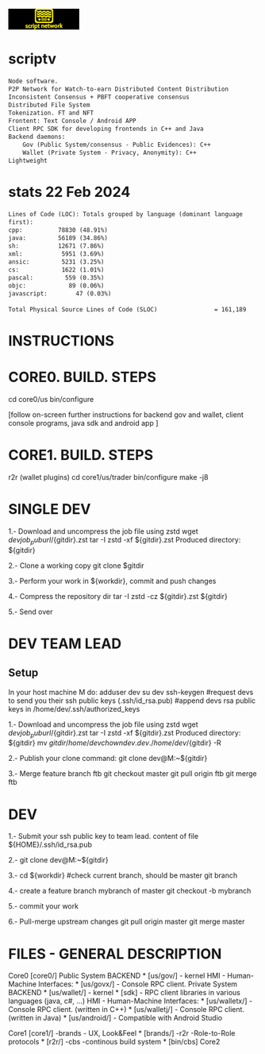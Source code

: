 ![Script Network Logo](core1/brands/scriptv/brand.png)

# scriptv 
    Node software.
    P2P Network for Watch-to-earn Distributed Content Distribution
    Inconsistent Consensus + PBFT cooperative consensus
    Distributed File System
    Tokenization. FT and NFT
    Frontent: Text Console / Android APP 
    Client RPC SDK for developing frontends in C++ and Java
    Backend daemons:
        Gov (Public System/consensus - Public Evidences): C++
        Wallet (Private System - Privacy, Anonymity): C++
    Lightweight

# stats 22 Feb 2024
    Lines of Code (LOC): Totals grouped by language (dominant language first):
    cpp:          78830 (48.91%)
    java:         56189 (34.86%)
    sh:           12671 (7.86%)
    xml:           5951 (3.69%)
    ansic:         5231 (3.25%)
    cs:            1622 (1.01%)
    pascal:         559 (0.35%)
    objc:            89 (0.06%)
    javascript:        47 (0.03%)
    
    Total Physical Source Lines of Code (SLOC)                = 161,189
    
# INSTRUCTIONS

CORE0. BUILD. STEPS
===================

cd core0/us
bin/configure

[follow on-screen further instructions for backend gov and wallet, client console programs, java sdk and android app ]


CORE1. BUILD. STEPS
===================
r2r (wallet plugins)
cd core1/us/trader
bin/configure
make -j8


SINGLE DEV
==========
1.- Download and uncompress the job file using zstd
    wget ${devjob_puburl}/${gitdir}.zst
    tar -I zstd -xf ${gitdir}.zst
    Produced directory: ${gitdir}

2.- Clone a working copy
    git clone $gitdir

3.- Perform your work in ${workdir}, commit and push changes

4.- Compress the repository dir
    tar -I zstd -cz ${gitdir}.zst ${gitdir}

5.- Send over

DEV TEAM LEAD
=============
Setup
-----
In your host machine M do:
 adduser dev
 su dev
 ssh-keygen
 #request devs to send you their ssh public keys (.ssh/id_rsa.pub)
 #append devs rsa public keys in /home/dev/.ssh/authorized_keys

 1.- Download and uncompress the job file using zstd
    wget ${devjob_puburl}/${gitdir}.zst
    tar -I zstd -xf ${gitdir}.zst
    Produced directory: ${gitdir}
    mv ${gitdir} /home/dev
    chown dev.dev. /home/dev/${gitdir} -R

 2.- Publish your clone command:
     git clone dev@M:~${gitdir}


 3.- Merge feature branch ftb
     git checkout master
     git pull origin ftb
     git merge ftb

DEV
===

 1.- Submit your ssh public key to team lead.
     content of file ${HOME}/.ssh/id_rsa.pub

 2.- git clone dev@M:~${gitdir}

 3.- cd ${workdir}
     #check current branch, should be master
     git branch

 4.- create a feature branch mybranch of master
     git checkout -b mybranch

 5.- commit your work

 6.- Pull-merge upstream changes
     git pull origin master
     git merge master


FILES - GENERAL DESCRIPTION
===========================

Core0 [core0/]
   Public System
     BACKEND
       * [us/gov/] - kernel 
     HMI - Human-Machine Interfaces:
       * [us/govx/] - Console RPC client.
   Private System
     BACKEND
       * [us/wallet/] - kernel
       * [sdk] - RPC client libraries in various languages (java, c#, ...)
     HMI - Human-Machine Interfaces:
       * [us/walletx/] - Console RPC client. (written in C++)
       * [us/walletj/] - Console RPC client. (written in Java)
       * [us/android/] - Compatible with Android Studio

Core1 [core1/]
   -brands - UX, Look&Feel
       * [brands/]
   -r2r -Role-to-Role protocols
       * [r2r/]
   -cbs -continous build system
       * [bin/cbs]
Core2
